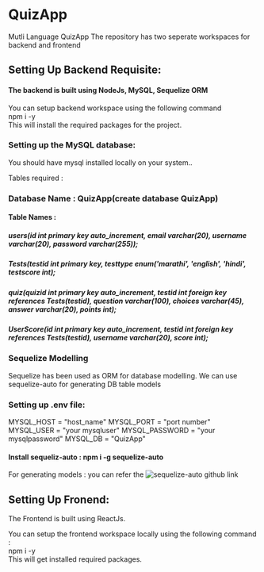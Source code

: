 # QuizApp
Mutli Language QuizApp
The repository has two seperate workspaces for backend and frontend


## Setting Up Backend Requisite:
#### The backend is built using NodeJs, MySQL, Sequelize ORM
You can setup backend workspace using the following command <br/>
npm i -y <br/>
This will install the required packages for the project.

### Setting up the MySQL database:
You should have mysql installed locally on your system..

Tables required : 
### Database Name : QuizApp(create database QuizApp)
#### Table Names : 
##### users(id int primary key auto_increment, email varchar(20), username varchar(20), password varchar(255));
##### Tests(testid int primary key, testtype enum('marathi', 'english', 'hindi', testscore int);
##### quiz(quizid int primary key auto_increment, testid int foreign key references Tests(testid), question varchar(100), choices varchar(45), answer varchar(20), points int);
##### UserScore(id int primary key auto_increment, testid int foreign key references Tests(testid), username varchar(20), score int);

### Sequelize Modelling
Sequelize has been used as ORM for database modelling.
We can use sequelize-auto for generating DB table models

### Setting up .env file:
MYSQL_HOST = "host_name"
MYSQL_PORT = "port number"
MYSQL_USER = "your mysqluser"
MYSQL_PASSWORD = "your mysqlpassword"
MYSQL_DB = "QuizApp"

#### Install sequeliz-auto : npm i -g sequelize-auto
For generating models : you can refer the ![sequelize-auto](https://github.com/sequelize/sequelize-auto) github link




## Setting Up Fronend:
The Frontend is built using ReactJs.<br/>

You can setup the frontend workspace locally using the following command : <br/>
npm i -y <br/>
This will get installed required packages.<br/>





















